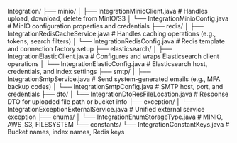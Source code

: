 Integration/
├── minio/
│   ├── IntegrationMinioClient.java             # Handles upload, download, delete from MinIO/S3
│   └── IntegrationMinioConfig.java             # MinIO configuration properties and credentials
├── redis/
│   ├── IntegrationRedisCacheService.java       # Handles caching operations (e.g., tokens, search filters)
│   └── IntegrationRedisConfig.java             # Redis template and connection factory setup
├── elasticsearch/
│   ├── IntegrationElasticClient.java           # Configures and wraps Elasticsearch client operations
│   └── IntegrationElasticConfig.java           # Elasticsearch host, credentials, and index settings
├── smtp/
│   ├── IntegrationSmtpService.java             # Send system-generated emails (e.g., MFA backup codes)
│   └── IntegrationSmtpConfig.java              # SMTP host, port, and credentials
├── dto/
│   └── IntegrationDtoResFileLocation.java      # Response DTO for uploaded file path or bucket info
├── exception/
│   └── IntegrationExceptionExternalService.java # Unified external service exception
├── enums/
│   └── IntegrationEnumStorageType.java         # MINIO, AWS_S3, FILESYSTEM
└── constants/
    └── IntegrationConstantKeys.java            # Bucket names, index names, Redis keys
